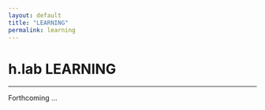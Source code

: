 ```yaml
---
layout: default
title: "LEARNING"
permalink: learning
---  
```


# h.lab LEARNING #  

---

  
Forthcoming ...
